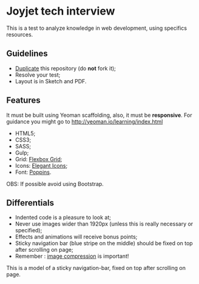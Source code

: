 
# Joyjet tech interview

This is a test to analyze knowledge in web development, using specifics resources.

## Guidelines

- [Duplicate](https://help.github.com/articles/duplicating-a-repository/) this repository (do **not** fork it);
- Resolve your test;
- Layout is in Sketch and PDF.

## Features

It must be built using Yeoman scaffolding, also, it must be **responsive**.
For guidance you might go to http://yeoman.io/learning/index.html 

 - HTML5;
 - CSS3;
 - SASS;
 - Gulp;
 - Grid: [Flexbox Grid](https://github.com/hugeinc/flexboxgrid-sass);
 - Icons: [Elegant Icons](https://github.com/josephnle/elegant-icons);
 - Font: [Poppins](https://fonts.google.com/specimen/Poppins).

OBS: If possible avoid using Bootstrap.

## Differentials

- Indented code is a pleasure to look at;
- Never use images wider than 1920px (unless this is really necessary or specified);
- Effects and animations will receive bonus points;
- Sticky navigation bar (blue stripe on the middle) should be fixed on top after scrolling on page;
- Remember : [image compression](https://tinypng.com/) is important\!

This is a model of a sticky navigation-bar, fixed on top after scrolling on page.

